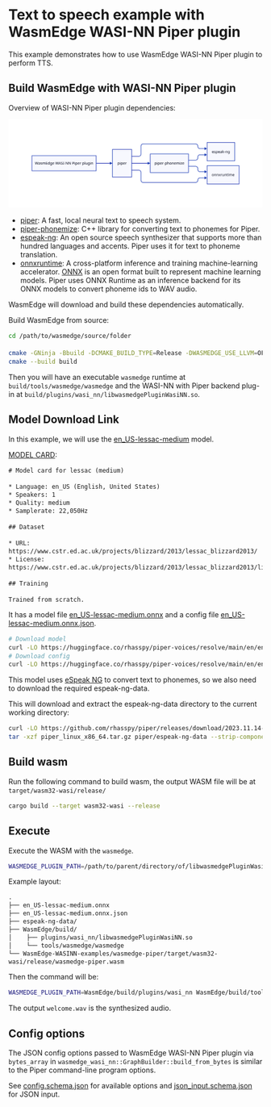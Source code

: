 # Text to speech example with WasmEdge WASI-NN Piper plugin

This example demonstrates how to use WasmEdge WASI-NN Piper plugin to perform TTS.

## Build WasmEdge with WASI-NN Piper plugin

Overview of WASI-NN Piper plugin dependencies:

![d2 --layout elk dependencies.d2 dependencies.svg](dependencies.svg)

- [piper](https://github.com/rhasspy/piper): A fast, local neural text to speech system.
- [piper-phonemize](https://github.com/rhasspy/piper-phonemize): C++ library for converting text to phonemes for Piper.
- [espeak-ng](https://github.com/rhasspy/espeak-ng): An open source speech synthesizer that supports more than hundred languages and accents. Piper uses it for text to phoneme translation.
- [onnxruntime](https://github.com/microsoft/onnxruntime): A cross-platform inference and training machine-learning accelerator. [ONNX](https://onnx.ai/) is an open format built to represent machine learning models. Piper uses ONNX Runtime as an inference backend for its ONNX models to convert phoneme ids to WAV audio.

WasmEdge will download and build these dependencies automatically.

Build WasmEdge from source:

```bash
cd /path/to/wasmedge/source/folder

cmake -GNinja -Bbuild -DCMAKE_BUILD_TYPE=Release -DWASMEDGE_USE_LLVM=OFF -DWASMEDGE_PLUGIN_WASI_NN_BACKEND=Piper
cmake --build build
```

Then you will have an executable `wasmedge` runtime at `build/tools/wasmedge/wasmedge` and the WASI-NN with Piper backend plug-in at `build/plugins/wasi_nn/libwasmedgePluginWasiNN.so`.

## Model Download Link

In this example, we will use the [en_US-lessac-medium](https://huggingface.co/rhasspy/piper-voices/tree/main/en/en_US/lessac/medium) model.

[MODEL CARD](https://huggingface.co/rhasspy/piper-voices/blob/main/en/en_US/lessac/medium/MODEL_CARD):

```
# Model card for lessac (medium)

* Language: en_US (English, United States)
* Speakers: 1
* Quality: medium
* Samplerate: 22,050Hz

## Dataset

* URL: https://www.cstr.ed.ac.uk/projects/blizzard/2013/lessac_blizzard2013/
* License: https://www.cstr.ed.ac.uk/projects/blizzard/2013/lessac_blizzard2013/license.html

## Training

Trained from scratch.

```

It has a model file [en_US-lessac-medium.onnx](https://huggingface.co/rhasspy/piper-voices/resolve/main/en/en_US/lessac/medium/en_US-lessac-medium.onnx) and a config file [en_US-lessac-medium.onnx.json](https://huggingface.co/rhasspy/piper-voices/resolve/main/en/en_US/lessac/medium/en_US-lessac-medium.onnx.json).

```bash
# Download model
curl -LO https://huggingface.co/rhasspy/piper-voices/resolve/main/en/en_US/lessac/medium/en_US-lessac-medium.onnx
# Download config
curl -LO https://huggingface.co/rhasspy/piper-voices/resolve/main/en/en_US/lessac/medium/en_US-lessac-medium.onnx.json
```

This model uses [eSpeak NG](https://github.com/rhasspy/espeak-ng) to convert text to phonemes, so we also need to download the required espeak-ng-data.

This will download and extract the espeak-ng-data directory to the current working directory:

```bash
curl -LO https://github.com/rhasspy/piper/releases/download/2023.11.14-2/piper_linux_x86_64.tar.gz
tar -xzf piper_linux_x86_64.tar.gz piper/espeak-ng-data --strip-components=1
```

## Build wasm

Run the following command to build wasm, the output WASM file will be at `target/wasm32-wasi/release/`

```bash
cargo build --target wasm32-wasi --release
```

## Execute

Execute the WASM with the `wasmedge`.

```bash
WASMEDGE_PLUGIN_PATH=/path/to/parent/directory/of/libwasmedgePluginWasiNN.so /path/to/wasmedge --dir .:. /path/to/wasm
```

Example layout:

```
.
├── en_US-lessac-medium.onnx
├── en_US-lessac-medium.onnx.json
├── espeak-ng-data/
├── WasmEdge/build/
│    ├── plugins/wasi_nn/libwasmedgePluginWasiNN.so
│    └── tools/wasmedge/wasmedge
└── WasmEdge-WASINN-examples/wasmedge-piper/target/wasm32-wasi/release/wasmedge-piper.wasm
```

Then the command will be:

```bash
WASMEDGE_PLUGIN_PATH=WasmEdge/build/plugins/wasi_nn WasmEdge/build/tools/wasmedge/wasmedge --dir .:. WasmEdge-WASINN-examples/wasmedge-piper/target/wasm32-wasi/release/wasmedge-piper.wasm
```

The output `welcome.wav` is the synthesized audio.

## Config options

The JSON config options passed to WasmEdge WASI-NN Piper plugin via `bytes_array` in `wasmedge_wasi_nn::GraphBuilder::build_from_bytes` is similar to the Piper command-line program options.

See [config.schema.json](config.schema.json) for available options and [json_input.schema.json](json_input.schema.json) for JSON input.
